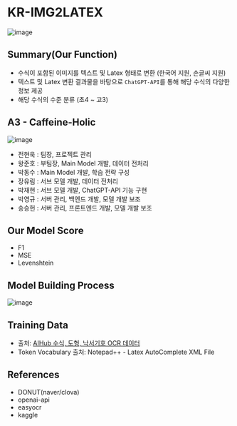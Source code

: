 # KR-IMG2LATEX
![image](https://github.com/KDTAI-A3/kr-img2latex/assets/81287077/ed650f09-95af-42a4-9ed8-16905adbc43a)

## Summary(Our Function)
- 수식이 포함된 이미지를 텍스트 및 Latex 형태로 변환 (한국어 지원, 손글씨 지원)
- 텍스트 및 Latex 변환 결과물을 바탕으로 `ChatGPT-API`를 통해 해당 수식의 다양한 정보 제공
- 해당 수식의 수준 분류 (초4 ~ 고3)

## A3 - Caffeine-Holic
![image](https://github.com/KDTAI-A3/kr-img2latex/assets/81287077/e46a6a13-6396-4973-8dc8-230a2812ca47)

- 전현욱 : 팀장, 프로젝트 관리
- 왕준호 : 부팀장, Main Model 개발, 데이터 전처리
- 박동수 : Main Model 개발, 학습 전략 구성
- 장유림 : 서브 모델 개발, 데이터 전처리
- 박재현 : 서브 모델 개발, ChatGPT-API 기능 구현
- 박영규 : 서버 관리, 백엔드 개발, 모델 개발 보조
- 송승헌 : 서버 관리, 프론트엔드 개발, 모델 개발 보조

## Our Model Score
- F1
- MSE
- Levenshtein

## Model Building Process
![image](https://github.com/KDTAI-A3/kr-img2latex/assets/81287077/22f4fe7c-b725-49f9-a61a-94f10a644267)

## Training Data
- 출처: [AIHub 수식, 도형, 낙서기호 OCR 데이터](https://www.aihub.or.kr/aihubdata/data/view.do?currMenu=115&topMenu=100&dataSetSn=479)
- Token Vocabulary 출처: Notepad++ - Latex AutoComplete XML File

## References
- DONUT(naver/clova)
- openai-api
- easyocr
- kaggle
